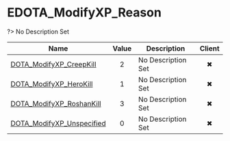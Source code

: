 # EDOTA_ModifyXP_Reason
?> No Description Set

Name|Value|Description|Client
--|:--:|--|:--:
[DOTA_ModifyXP_CreepKill](Constants/EDOTA_ModifyXP_Reason/DOTA_ModifyXP_CreepKill)|2|No Description Set|✖
[DOTA_ModifyXP_HeroKill](Constants/EDOTA_ModifyXP_Reason/DOTA_ModifyXP_HeroKill)|1|No Description Set|✖
[DOTA_ModifyXP_RoshanKill](Constants/EDOTA_ModifyXP_Reason/DOTA_ModifyXP_RoshanKill)|3|No Description Set|✖
[DOTA_ModifyXP_Unspecified](Constants/EDOTA_ModifyXP_Reason/DOTA_ModifyXP_Unspecified)|0|No Description Set|✖
